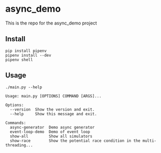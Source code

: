 # async_demo

This is the repo for the async_demo project

## Install
```shell
pip install pipenv
pipenv install --dev
pipenv shell
```

## Usage
```shell
./main.py --help
```
```text
Usage: main.py [OPTIONS] COMMAND [ARGS]...

Options:
  --version  Show the version and exit.
  --help     Show this message and exit.

Commands:
  async-generator  Demo async generator
  event-loop-demo  Demo of event loop
  show-all         Show all simulators
  show-race        Show the potential race condition in the multi-threading...
```
